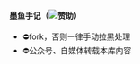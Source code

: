 #### 墨鱼手记（![赞助](https://i.loli.net/2021/08/17/u81JOBrLCUkXKoH.jpg)）
- ⛔️fork，否则一律手动拉黑处理  
- ⛔️公众号、自媒体转载本库内容
